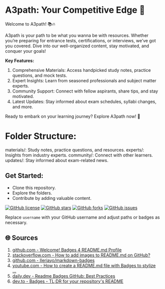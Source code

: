 # A3path: Your Competitive Edge 🚀
Welcome to A3path! 📚🔥

A3path is your path to be what you wanna be with resources. Whether you’re preparing for entrance tests, certifications, or interviews, we’ve got you covered. Dive into our well-organized content, stay motivated, and conquer your goals!

**Key Features:**
1. Comprehensive Materials: Access handpicked study notes, practice questions, and mock tests.
2. Expert Insights: Learn from seasoned professionals and subject matter experts.
3. Community Support: Connect with fellow aspirants, share tips, and stay motivated.
4. Latest Updates: Stay informed about exam schedules, syllabi changes, and more.
   
Ready to embark on your learning journey? Explore A3path now! 🌟

# Folder Structure:
materials/: Study notes, practice questions, and resources.
experts/: Insights from industry experts.
community/: Connect with other learners.
updates/: Stay informed about exam-related news.

## Get Started:
- Clone this repository.
- Explore the folders.
- Contribute by adding valuable content.

[![GitHub license](https://img.shields.io/github/license/Beyound3d/a3path)](https://github.com/Beyound3d/a3path/blob/main/LICENSE)
[![GitHub stars](https://img.shields.io/github/stars/Beyound3d/a3path)](https://github.com/Beyound3d/a3path/stargazers)
[![GitHub forks](https://img.shields.io/github/forks/Beyound3d/a3path)](https://github.com/Beyound3d/a3path/network)
[![GitHub issues](https://img.shields.io/github/issues/Beyound3d/a3path)](https://github.com/Beyound3d/a3path/issues)


Replace `username` with your GitHub username and adjust paths or badges as necessary.

## 🌐 Sources
1. [github.com - Welcome! Badges 4 README.md Profile](https://github.com/alexandresanlim/Badges4-README.md-Profile)
2. [stackoverflow.com - How to add images to README.md on GitHub?](https://stackoverflow.com/questions/14494747/how-to-add-images-to-readme-md-on-github)
3. [github.com - Ileriayo/markdown-badges](https://github.com/Ileriayo/markdown-badges)
4. [youtube.com - How to create a README.md file with Badges to stylize ...](https://www.youtube.com/watch?v=ApzXTlqATVI)
5. [daily.dev - Readme Badges GitHub: Best Practices](https://daily.dev/blog/readme-badges-github-best-practices)
6. [dev.to - Badges - TL;DR for your repository's README](https://dev.to/cicirello/badges-tldr-for-your-repositorys-readme-3oo3)

